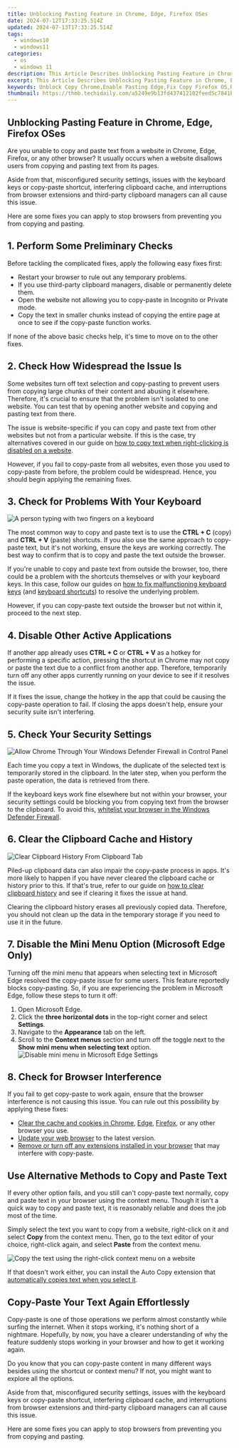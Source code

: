 ```yaml
---
title: Unblocking Pasting Feature in Chrome, Edge, Firefox OSes
date: 2024-07-12T17:33:25.514Z
updated: 2024-07-13T17:33:25.514Z
tags:
  - windows10
  - windows11
categories:
  - os
  - windows 11
description: This Article Describes Unblocking Pasting Feature in Chrome, Edge, Firefox OSes
excerpt: This Article Describes Unblocking Pasting Feature in Chrome, Edge, Firefox OSes
keywords: Unblock Copy Chrome,Enable Pasting Edge,Fix Copy Firefox OS,Remove Pasting Limit,Overcome Copy Blocks,Extend Text Cut/Copy,Free Paste Feature
thumbnail: https://thmb.techidaily.com/a5249e9b13fd437412102feed5c7841b8ccf98fdf0188fbbf3a215fd35680a08.JPG
---
```


## Unblocking Pasting Feature in Chrome, Edge, Firefox OSes

 Are you unable to copy and paste text from a website in Chrome, Edge, Firefox, or any other browser? It usually occurs when a website disallows users from copying and pasting text from its pages.

 Aside from that, misconfigured security settings, issues with the keyboard keys or copy-paste shortcut, interfering clipboard cache, and interruptions from browser extensions and third-party clipboard managers can all cause this issue.

 Here are some fixes you can apply to stop browsers from preventing you from copying and pasting.

## 1\. Perform Some Preliminary Checks

 Before tackling the complicated fixes, apply the following easy fixes first:

* Restart your browser to rule out any temporary problems.
* If you use third-party clipboard managers, disable or permanently delete them.
* Open the website not allowing you to copy-paste in Incognito or Private mode.
* Copy the text in smaller chunks instead of copying the entire page at once to see if the copy-paste function works.

 If none of the above basic checks help, it's time to move on to the other fixes.

## 2\. Check How Widespread the Issue Is

 Some websites turn off text selection and copy-pasting to prevent users from copying large chunks of their content and abusing it elsewhere. Therefore, it's crucial to ensure that the problem isn't isolated to one website. You can test that by opening another website and copying and pasting text from there.

 The issue is website-specific if you can copy and paste text from other websites but not from a particular website. If this is the case, try alternatives covered in our guide on [how to copy text when right-clicking is disabled on a website](https://www.makeuseof.com/copy-webpage-text-without-right-click/).

 However, if you fail to copy-paste from all websites, even those you used to copy-paste from before, the problem could be widespread. Hence, you should begin applying the remaining fixes.

## 3\. Check for Problems With Your Keyboard
![A person typing with two fingers on a keyboard](https://static1.makeuseofimages.com/wordpress/wp-content/uploads/2023/08/a-person-typing-with-two-fingers-on-a-keyboard.jpg)

 The most common way to copy and paste text is to use the **CTRL + C** (copy) and **CTRL + V** (paste) shortcuts. If you also use the same approach to copy-paste text, but it's not working, ensure the keys are working correctly. The best way to confirm that is to copy and paste the text outside the browser.

 If you're unable to copy and paste text from outside the browser, too, there could be a problem with the shortcuts themselves or with your keyboard keys. In this case, follow our guides on [how to fix malfunctioning keyboard keys](https://www.makeuseof.com/fix-keyboard-keys-not-working-windows/) (and [keyboard shortcuts](https://www.makeuseof.com/ways-fix-keyboard-shortcuts-not-working-in-windows-10/)) to resolve the underlying problem.

 However, if you can copy-paste text outside the browser but not within it, proceed to the next step.

## 4\. Disable Other Active Applications

 If another app already uses **CTRL + C** or **CTRL + V** as a hotkey for performing a specific action, pressing the shortcut in Chrome may not copy or paste the text due to a conflict from another app. Therefore, temporarily turn off any other apps currently running on your device to see if it resolves the issue.

 If it fixes the issue, change the hotkey in the app that could be causing the copy-paste operation to fail. If closing the apps doesn't help, ensure your security suite isn't interfering.

## 5\. Check Your Security Settings
![Allow Chrome Through Your Windows Defender Firewall in Control Panel](https://static1.makeuseofimages.com/wordpress/wp-content/uploads/2023/08/allow-chrome-through-your-windows-defender-firewall-in-control-panel.jpg)

 Each time you copy a text in Windows, the duplicate of the selected text is temporarily stored in the clipboard. In the later step, when you perform the paste operation, the data is retrieved from there.

 If the keyboard keys work fine elsewhere but not within your browser, your security settings could be blocking you from copying text from the browser to the clipboard. To avoid this, [whitelist your browser in the Windows Defender Firewall](https://www.makeuseof.com/how-to-allow-apps-windows-firewall/).

## 6\. Clear the Clipboard Cache and History
![Clear Clipboard History From Clipboard Tab](https://static1.makeuseofimages.com/wordpress/wp-content/uploads/2022/10/Clear-Clipboard-History-From-Clipboard-Tab.jpg)

 Piled-up clipboard data can also impair the copy-paste process in apps. It's more likely to happen if you have never cleared the clipboard cache or history prior to this. If that's true, refer to our guide on [how to clear clipboard history](https://www.makeuseof.com/windows-11-clear-clipboard-history/) and see if clearing it fixes the issue at hand.

 Clearing the clipboard history erases all previously copied data. Therefore, you should not clean up the data in the temporary storage if you need to use it in the future.

## 7\. Disable the Mini Menu Option (Microsoft Edge Only)

 Turning off the mini menu that appears when selecting text in Microsoft Edge resolved the copy-paste issue for some users. This feature reportedly blocks copy-pasting. So, if you are experiencing the problem in Microsoft Edge, follow these steps to turn it off:

1. Open Microsoft Edge.
2. Click the **three horizontal dots** in the top-right corner and select **Settings**.
3. Navigate to the **Appearance** tab on the left.
4. Scroll to the **Context menus** section and turn off the toggle next to the **Show mini menu when selecting text** option.  
![Disable mini menu in Microsoft Edge Settings](https://static1.makeuseofimages.com/wordpress/wp-content/uploads/2023/08/disable-mini-menu-in-microsoft-edge-settings.jpg)

## 8\. Check for Browser Interference

 If you fail to get copy-paste to work again, ensure that the browser interference is not causing this issue. You can rule out this possibility by applying these fixes:

* [Clear the cache and cookies in Chrome](https://www.makeuseof.com/how-to-clear-cookies-cache-in-chrome/), [Edge](https://www.makeuseof.com/how-to-clear-microsoft-edge-cache-browsing-data/), [Firefox](https://www.makeuseof.com/clear-cache-firefox/), or any other browser you use.
* [Update your web browser](https://www.makeuseof.com/how-to-update-chrome-firefox-edge-desktop-mobile/) to the latest version.
* [Remove or turn off any extensions installed in your browser](https://www.makeuseof.com/tag/how-to-clean-up-your-browser-extensions-the-easy-way/) that may interfere with copy-paste.

## Use Alternative Methods to Copy and Paste Text

 If every other option fails, and you still can't copy-paste text normally, copy and paste text in your browser using the context menu. Though it isn't a quick way to copy and paste text, it is reasonably reliable and does the job most of the time.

 Simply select the text you want to copy from a website, right-click on it and select **Copy** from the context menu. Then, go to the text editor of your choice, right-click again, and select **Paste** from the context menu.

![Copy the text using the right-click context menu on a website](https://static1.makeuseofimages.com/wordpress/wp-content/uploads/2023/08/copy-the-text-using-the-right-click-context-menu-on-a-website-1.jpg)

 If that doesn't work either, you can install the Auto Copy extension that [automatically copies text when you select it](https://www.makeuseof.com/automatically-copy-chrome-edge-firefox-text/).

## Copy-Paste Your Text Again Effortlessly

 Copy-paste is one of those operations we perform almost constantly while surfing the internet. When it stops working, it's nothing short of a nightmare. Hopefully, by now, you have a clearer understanding of why the feature suddenly stops working in your browser and how to get it working again.

 Do you know that you can copy-paste content in many different ways besides using the shortcut or context menu? If not, you might want to explore all the options.

 Aside from that, misconfigured security settings, issues with the keyboard keys or copy-paste shortcut, interfering clipboard cache, and interruptions from browser extensions and third-party clipboard managers can all cause this issue.

 Here are some fixes you can apply to stop browsers from preventing you from copying and pasting.



<ins class="adsbygoogle"
      style="display:block"
      data-ad-client="ca-pub-7571918770474297"
      data-ad-slot="8358498916"
      data-ad-format="auto"
      data-full-width-responsive="true"></ins>

